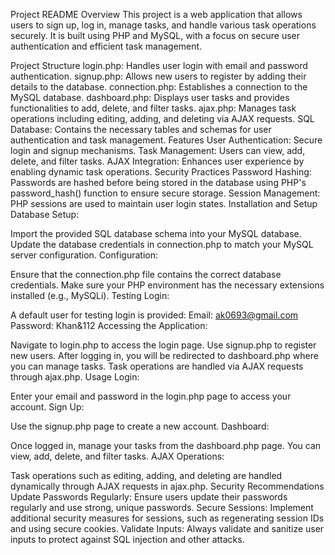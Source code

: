 Project README
Overview
This project is a web application that allows users to sign up, log in, manage tasks, and handle various task operations securely. It is built using PHP and MySQL, with a focus on secure user authentication and efficient task management.

Project Structure
login.php: Handles user login with email and password authentication.
signup.php: Allows new users to register by adding their details to the database.
connection.php: Establishes a connection to the MySQL database.
dashboard.php: Displays user tasks and provides functionalities to add, delete, and filter tasks.
ajax.php: Manages task operations including editing, adding, and deleting via AJAX requests.
SQL Database: Contains the necessary tables and schemas for user authentication and task management.
Features
User Authentication: Secure login and signup mechanisms.
Task Management: Users can view, add, delete, and filter tasks.
AJAX Integration: Enhances user experience by enabling dynamic task operations.
Security Practices
Password Hashing: Passwords are hashed before being stored in the database using PHP's password_hash() function to ensure secure storage.
Session Management: PHP sessions are used to maintain user login states.
Installation and Setup
Database Setup:

Import the provided SQL database schema into your MySQL database.
Update the database credentials in connection.php to match your MySQL server configuration.
Configuration:

Ensure that the connection.php file contains the correct database credentials.
Make sure your PHP environment has the necessary extensions installed (e.g., MySQLi).
Testing Login:

A default user for testing login is provided:
Email: ak0693@gmail.com
Password: Khan&112
Accessing the Application:

Navigate to login.php to access the login page.
Use signup.php to register new users.
After logging in, you will be redirected to dashboard.php where you can manage tasks.
Task operations are handled via AJAX requests through ajax.php.
Usage
Login:

Enter your email and password in the login.php page to access your account.
Sign Up:

Use the signup.php page to create a new account.
Dashboard:

Once logged in, manage your tasks from the dashboard.php page. You can view, add, delete, and filter tasks.
AJAX Operations:

Task operations such as editing, adding, and deleting are handled dynamically through AJAX requests in ajax.php.
Security Recommendations
Update Passwords Regularly: Ensure users update their passwords regularly and use strong, unique passwords.
Secure Sessions: Implement additional security measures for sessions, such as regenerating session IDs and using secure cookies.
Validate Inputs: Always validate and sanitize user inputs to protect against SQL injection and other attacks.
